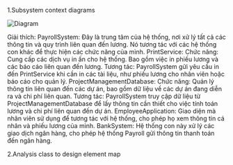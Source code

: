 1.Subsystem context diagrams

![Diagram](https://www.planttext.com/api/plantuml/png/T99DJiCm48NtFeNPmQ8No0Arb0WX0K9DBp1r9i7WF-n9gWXnCXOSYIlW_92s8VNopSpdDy_--VfU1W9FbLRi8iT26kIRTBrTFTqzf5me286nW_0CZRTAPKqWrFo3yUuuRmM6C1GlhmPPWu4IK-sKRH13r3zFM5uQoj3NKk0HAeeHb56r6q6Tk45dFSrGx2iAUkpkqcZe5WXs40x84cbeQaiZj78v40wLjGt_qN_ELyufAO2aDIEqbhYVsko9zwQmKz8DcBUpcRMcHqQDNXRDreC98DeRUzISbSNYUl8U2OyveO-3WUyblR3JSZTm77h2FRvN65Vl8vQcd1qvbt32GRHBO3lVDV6O0CmmZW98kB1QLwPT0mUVR8acZr_m5m00__y30000
)

Giải thích:
PayrollSystem: Đây là trung tâm của hệ thống, nơi xử lý tất cả các thông tin và quy trình liên quan đến lương. Nó tương tác với các hệ thống con khác để thực hiện các chức năng của mình.
PrintService:
Chức năng: Cung cấp các dịch vụ in ấn cho hệ thống. Bao gồm việc in phiếu lương và các báo cáo liên quan đến lương.
Tương tác: PayrollSystem gửi yêu cầu in đến PrintService khi cần in các tài liệu, như phiếu lương cho nhân viên hoặc báo cáo cho quản lý.
ProjectManagementDatabase:
Chức năng: Quản lý thông tin liên quan đến các dự án, bao gồm dữ liệu về các dự án đang diễn ra và chi phí liên quan.
Tương tác: PayrollSystem truy cập dữ liệu từ ProjectManagementDatabase để lấy thông tin cần thiết cho việc tính toán lương và chi phí liên quan đến dự án.
EmployeeApplication: Giao diện mà nhân viên sử dụng để tương tác với hệ thống, cho phép họ xem thông tin cá nhân và phiếu lương của mình.
BankSystem: Hệ thống con này xử lý các giao dịch ngân hàng, cho phép hệ thống Payroll gửi thông tin thanh toán đến ngân hàng.

2.Analysis class to design element map
